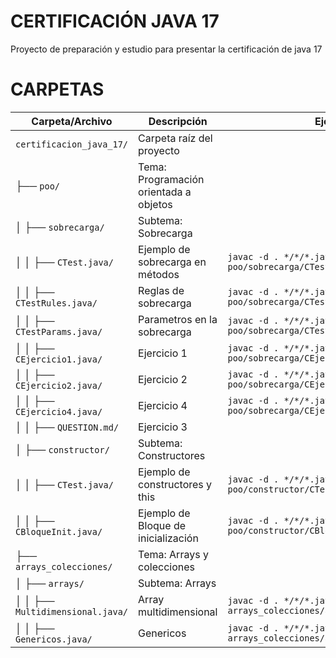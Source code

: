 # CERTIFICACIÓN JAVA 17

Proyecto de preparación y estudio para presentar la certificación de java 17

# CARPETAS

| Carpeta/Archivo                        | Descripción                               | Ejecutar                                                                 |
|----------------------------------------|-------------------------------------------|--------------------------------------------------------------------------|
| `certificacion_java_17/`               | Carpeta raíz del proyecto                 |                                                                          |
| ├── `poo/`                             | Tema: Programación orientada a objetos    |                                                                          |
| │   ├── `sobrecarga/`                  |   Subtema: Sobrecarga                     |                                                                          |
| │   │   ├── `CTest.java/`              | Ejemplo de sobrecarga en métodos          | `javac -d . */*/*.java; java poo/sobrecarga/CTest`                       |
| │   │   ├── `CTestRules.java/`         | Reglas de sobrecarga                      | `javac -d . */*/*.java; java poo/sobrecarga/CTestRules`                  |
| │   │   ├── `CTestParams.java/`        | Parametros en la sobrecarga               | `javac -d . */*/*.java; java poo/sobrecarga/CTestParams`                 |
| │   │   ├── `CEjercicio1.java/`        | Ejercicio 1                               | `javac -d . */*/*.java; java poo/sobrecarga/CEjercicio1`                 |
| │   │   ├── `CEjercicio2.java/`        | Ejercicio 2                               | `javac -d . */*/*.java; java poo/sobrecarga/CEjercicio2`                 |
| │   │   ├── `CEjercicio4.java/`        | Ejercicio 4                               | `javac -d . */*/*.java; java poo/sobrecarga/CEjercicio4`                 |
| │   │   ├── `QUESTION.md/`             | Ejercicio 3                               |                                                                          |
| │   ├── `constructor/`                 |   Subtema: Constructores                  |                                                                          |
| │   │   ├── `CTest.java/`              | Ejemplo de constructores y this           | `javac -d . */*/*.java; java poo/constructor/CTest`                      |
| │   │   ├── `CBloqueInit.java/`        | Ejemplo de Bloque de inicialización       | `javac -d . */*/*.java; java poo/constructor/CBloqueInit`                |
| ├── `arrays_colecciones/`              | Tema: Arrays y  colecciones               |                                                                          |
| │   ├── `arrays/`                      |   Subtema: Arrays                         |                                                                          |
| │   │   ├── `Multidimensional.java/`   | Array multidimensional                    | `javac -d . */*/*.java; java arrays_colecciones/arrays/Multidimensional` |
| │   │   ├── `Genericos.java/`          | Genericos <T>                             | `javac -d . */*/*.java; java arrays_colecciones/arrays/Genericos`        |